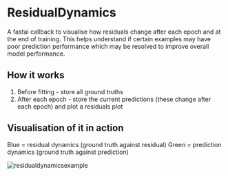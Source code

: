 # ResidualDynamics
A fastai callback to visualise how residuals change after each epoch and at the end of training. This helps understand if certain examples may have poor prediction performance which may be resolved to improve overall model performance.

## How it works
1. Before fitting - store all ground truths
2. After each epoch - store the current predictions (these change after each epoch) and plot a residuals plot

## Visualisation of it in action
Blue = residual dynamics (ground truth against residual)
Green = prediction dynamics (ground truth against prediction)

![residualdynamicsexample](https://user-images.githubusercontent.com/70057706/109860509-2a154200-7c56-11eb-9f14-d273e4408ab7.gif)
